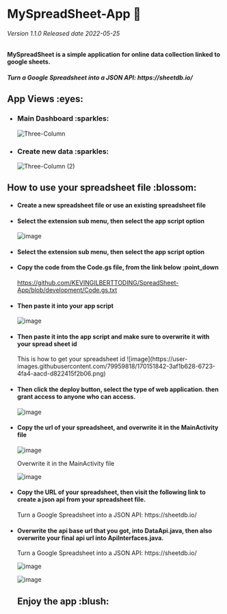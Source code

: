 # MySpreadSheet-App 	:sunrise:
<h6> Version 1.1.0 Released date 2022-05-25</h6>

<h4><b>MySpreadSheet</b> is a simple application for online data collection linked to google sheets.</h4>

<h5> Turn a Google Spreadsheet into a JSON API: https://sheetdb.io/</h5>

<h2>App Views :eyes:</h2>

<ul>
  <h3><li>Main Dashboard  :sparkles:</li></h3>
  
  ![Three-Column](https://user-images.githubusercontent.com/79959818/170153571-51f7dfd9-ccb8-4b20-b4ec-16815b52dbd5.png)

  
   <h3><li>Create new data  :sparkles:</li></h3>

![Three-Column (2)](https://user-images.githubusercontent.com/79959818/170153555-febbd63c-edca-40f2-b9cc-6ddcd333df2c.png)


  
</ul>

<h2> How to use your spreadsheet file 	:blossom:</h4>
<ul>
  <h4><li>Create a new spreadsheet file or use an existing spreadsheet file</li></h4>
  <h4><li>Select the extension sub menu, then select the app script option</li></h4>
  
  ![image](https://user-images.githubusercontent.com/79959818/170149649-6500affe-960b-413e-b688-c5452ce45656.png)
  
  <h4><li>Select the extension sub menu, then select the app script option</li></h4>

  <h4><li>Copy the code from the Code.gs file, from the link below :point_down</li></h4>
  
  https://github.com/KEVINGILBERTTODING/SpreadSheet-App/blob/development/Code.gs.txt
  
  <h4><li>Then paste it into your app script</li></h4>
  
  ![image](https://user-images.githubusercontent.com/79959818/170150677-a0228e11-c590-4900-ad5f-fae4957f6083.png)
  
  <h4><li>Then paste it into the app script and make sure to overwrite it with your spread sheet id</li></h4>
  This is how to get your spreadsheet id
  ![image](https://user-images.githubusercontent.com/79959818/170151842-3af1b628-6723-4fa4-aacd-d822415f2b06.png)


  <h4><li>Then click the deploy button, select the type of web application. then grant access to anyone who can access.</li></h4>
  
  ![image](https://user-images.githubusercontent.com/79959818/170150917-a910aa8d-db2b-443b-a75e-068331e89665.png)

  <h4><li>Copy the url of your spreadsheet, and overwrite it in the MainActivity file</li></h4>
  
  ![image](https://user-images.githubusercontent.com/79959818/170152007-99b38039-d7e5-408f-93e9-b0f7f335f6a1.png)
  
  Overwrite it in the MainActivity file
  
  ![image](https://user-images.githubusercontent.com/79959818/170152111-ef478281-5a7e-4836-ae3c-63e07ed29463.png)
  
  <h4><li>Copy the URL of your spreadsheet, then visit the following link to create a json api from your spreadsheet file.</li></h4>
  Turn a Google Spreadsheet into a JSON API: https://sheetdb.io/
  
  <h4><li>
Overwrite the api base url that you got, into DataApi.java, then also overwrite your final api url into ApiInterfaces.java.</li></h4>
  Turn a Google Spreadsheet into a JSON API: https://sheetdb.io/

![image](https://user-images.githubusercontent.com/79959818/170152499-2da75a68-9bd8-46a4-92de-330dda41261d.png)
  
  ![image](https://user-images.githubusercontent.com/79959818/170152791-82b5a917-705f-44be-bf40-398892bb86f1.png)


  
  <h2>Enjoy the app :blush: </h2>

</ul>


